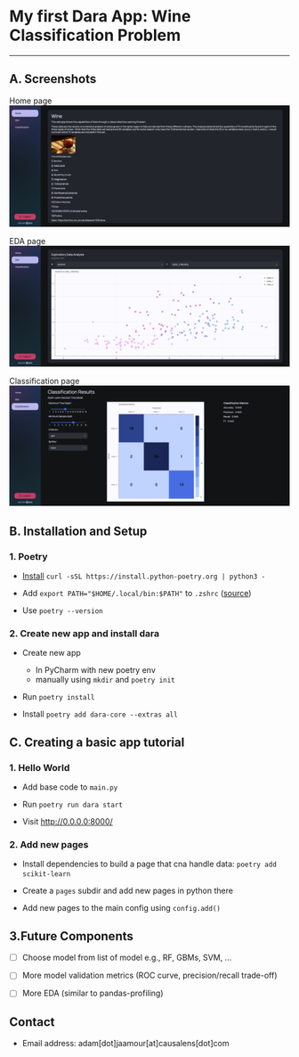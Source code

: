 # My first Dara App: Wine Classification Problem

---

## A. Screenshots

Home page
![home page](static/home.jpg)

EDA page
![home page](static/eda.jpg)

Classification page
![home page](static/classification.jpg)

## B. Installation and Setup

### 1. Poetry

* [Install](https://python-poetry.org/docs/#installing-with-the-official-installer) `curl -sSL https://install.python-poetry.org | python3 -`

* Add `export PATH="$HOME/.local/bin:$PATH"` to `.zshrc` ([source](https://stackoverflow.com/a/60768677/5609328))

* Use `poetry --version`

### 2. Create new app and install dara

* Create new app
  * In PyCharm with new poetry env
  * manually using `mkdir` and `poetry init`

* Run `poetry install`

* Install `poetry add dara-core --extras all`

## C. Creating a basic app tutorial

### 1. Hello World

* Add base code to `main.py`

* Run `poetry run dara start`

* Visit http://0.0.0.0:8000/

### 2. Add new pages

* Install dependencies to build a page that cna handle data: `poetry add scikit-learn`

* Create a `pages` subdir and add new pages in python there

* Add new pages to the main config using `config.add()`

## 3.Future Components

* [ ] Choose model from list of model e.g., RF, GBMs, SVM, ...
* [ ] More model validation metrics (ROC curve, precision/recall trade-off)
* [ ] More EDA (similar to pandas-profiling)


## Contact

* Email address: adam[dot]jaamour[at]causalens[dot]com

